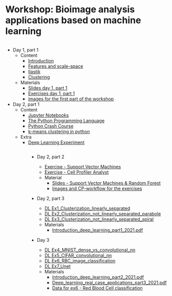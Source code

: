 
# Workshop: Bioimage analysis applications based on machine learning

<div style="float:left">

* Day 1, part 1
  * Content
    * [Introduction](./slides_day1.revealjs.htm#/1)
    * [Features and scale-space](./slides_day1.revealjs.htm#/2/2)
    * [Ilastik](./slides_day1.revealjs.htm#/5/2)
    * [Clustering](./slides_day1.revealjs.htm#/6)
  * Materials 
    * [Slides day 1, part 1](./slides_day1.revealjs.htm)
    * [Exercises day 1, part 1](https://github.com/MontpellierRessourcesImagerie/mri-workshop-machine-learning/blob/master/day01/part01/exercises.pdf)
    * [images for the first part of the workshop](http://dev.mri.cnrs.fr/attachments/download/2404/images.zip)
* Day 2, part 1
  * Content
    * [Jupyter Notebooks](https://colab.research.google.com/github/MontpellierRessourcesImagerie/python_in_an_hour/blob/master/PIAH_01_jupyter.ipynb)
    * [The Python Programming Language](https://colab.research.google.com/github/MontpellierRessourcesImagerie/python_in_an_hour/blob/master/PIAH_02_python.ipynb)
    * [Python Crash Course](https://colab.research.google.com/github/MontpellierRessourcesImagerie/python_in_an_hour/blob/master/PIAH_03_crash.ipynb)
    * [k-means clustering in python](https://colab.research.google.com/github/MontpellierRessourcesImagerie/python_in_an_hour/blob/master/PIAH_04_cluster.ipynb)
  * Extra
    * [Deep Learning Experiment](https://github.com/MontpellierRessourcesImagerie/DL_EXP_PC/wiki)
 
</div>
  
<div style="float:right">
  
* Day 2, part 2
  * [Exercise - Support Vector Machines](https://drive.google.com/drive/folders/146RcSKZcMH_nt5SFaQ6EK0E0Ls444TlW?usp=sharing)
  * [Exercise - Cell Profiler Analyst](https://github.com/MontpellierRessourcesImagerie/mri-workshop-machine-learning/raw/master/rf/translocation-activity.pdf)
  * Material
     * [Slides - Support Vector Machines & Random Forest](./intro.html)  
     * [Images and CP-workflow for the exercises](https://github.com/MontpellierRessourcesImagerie/mri-workshop-machine-learning/tree/master/rf/cp) 
* Day 2, part 3
  * [DL Ex1_Clusterization_linearly_separated](https://colab.research.google.com/github/MontpellierRessourcesImagerie/mri-workshop-machine-learning/blob/master/deep_learning/Notebooks/Ex1_Clusterization_linearly_separated.ipynb)
  * [DL Ex2_Clusterization_not_linearly_separated_parabole](https://colab.research.google.com/github/MontpellierRessourcesImagerie/mri-workshop-machine-learning/blob/master/deep_learning/Notebooks/Ex2_Clusterization_not_linearly_separated_parabole.ipynb)
  * [DL Ex3_Clusterization_not_linearly_separated_spiral](https://colab.research.google.com/github/MontpellierRessourcesImagerie/mri-workshop-machine-learning/blob/master/deep_learning/Notebooks/Ex3_Clusterization_not_linearly_separated_spiral.ipynb)
  * Materials
    * [Introduction_deep_learning_part1_2021.pdf](https://github.com/MontpellierRessourcesImagerie/mri-workshop-machine-learning/raw/master/deep_learning/Introduction_deep_learning_part1_2021.pdf)  
* Day 3 
  * [DL Ex4_MNIST_dense_vs_convolutional_nn](https://colab.research.google.com/github/MontpellierRessourcesImagerie/mri-workshop-machine-learning/blob/master/deep_learning/Notebooks/Ex4_MNIST_dense_vs_convolutional_nn.ipynb) 
  * [DL Ex5_CIFAR_convolutional_nn](https://colab.research.google.com/github/MontpellierRessourcesImagerie/mri-workshop-machine-learning/blob/master/deep_learning/Notebooks/Ex5_CIFAR_convolutional_nn.ipynb)
  * [DL Ex6_RBC_image_classification](https://colab.research.google.com/github/MontpellierRessourcesImagerie/mri-workshop-machine-learning/blob/master/deep_learning/Notebooks/Ex6_RBC_image_classification.ipynb)
  * [DL Ex7_Unet](https://colab.research.google.com/github/MontpellierRessourcesImagerie/mri-workshop-machine-learning/blob/master/deep_learning/Notebooks/Ex7_Unet.ipynb)
  * Materials
    * [Introduction_deep_learning_part2_2021.pdf](https://github.com/MontpellierRessourcesImagerie/mri-workshop-machine-learning/raw/master/deep_learning/Introduction_deep_learning_part2_2021.pdf) 
    * [Deep_learning_real_case_applications_part3_2021.pdf](https://github.com/MontpellierRessourcesImagerie/mri-workshop-machine-learning/raw/master/deep_learning/Deep_learning_real_case_applications_part3_2021.pdf)
    * [Data for ex6 - Red Blood Cell classification](https://drive.google.com/drive/folders/1dcAE4Yu_nVAGUgUgEVok-ZUT55e39WNV?usp=sharing)
 
  </div>
